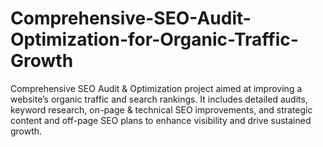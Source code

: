 # Comprehensive-SEO-Audit-Optimization-for-Organic-Traffic-Growth
Comprehensive SEO Audit &amp; Optimization project aimed at improving a website’s organic traffic and search rankings. It includes detailed audits, keyword research, on-page &amp; technical SEO improvements, and strategic content and off-page SEO plans to enhance visibility and drive sustained growth.
